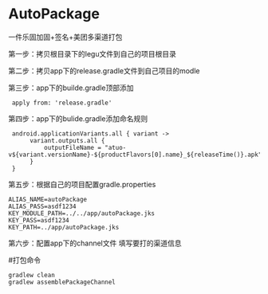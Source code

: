 # AutoPackage
一件乐固加固+签名+美团多渠道打包

第一步：拷贝根目录下的legu文件到自己的项目根目录

第二步：拷贝app下的release.gradle文件到自己项目的modle

第三步：app下的builde.gradle顶部添加 
 
     apply from: 'release.gradle'

第四步：app下的bulide.gradle添加命名规则
           
     android.applicationVariants.all { variant ->
          variant.outputs.all {
              outputFileName = "atuo-v${variant.versionName}-${productFlavors[0].name}_${releaseTime()}.apk"
          }
     }

第五步：根据自己的项目配置gradle.properties

    ALIAS_NAME=autoPackage
    ALIAS_PASS=asdf1234
    KEY_MODULE_PATH=../../app/autoPackage.jks
    KEY_PASS=asdf1234
    KEY_PATH=../app/autoPackage.jks

第六步：配置app下的channel文件 填写要打的渠道信息

#打包命令

    gradlew clean  
    gradlew assemblePackageChannel
      
